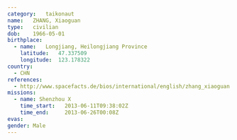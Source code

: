 ```yaml
---
category:	taikonaut
name:	ZHANG, Xiaoguan
type:	civilian
dob:	1966-05-01
birthplace:
  - name:	Longjiang, Heilongjiang Province
    latitude:	47.337509
    longitude:	123.178322
country:
  - CHN
references:
  - http://www.spacefacts.de/bios/international/english/zhang_xiaoguan.htm
missions:
  - name: Shenzhou X
    time_start:   2013-06-11T09:38:02Z
    time_end:     2013-06-26T00:08Z
evas:
gender:	Male
---
```

